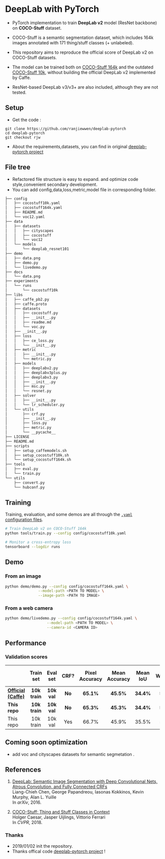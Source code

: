 # DeepLab with PyTorch

- PyTorch implementation to train **DeepLab v2** model (ResNet backbone) on **COCO-Stuff** dataset.

- COCO-Stuff is a semantic segmentation dataset, which includes 164k images annotated with 171 thing/stuff classes (+ unlabeled).

- This repository aims to reproduce the official score of DeepLab v2 on COCO-Stuff datasets.

- The model can be trained both on [COCO-Stuff 164k](https://github.com/nightrome/cocostuff) and the outdated [COCO-Stuff 10k](https://github.com/nightrome/cocostuff10k), without building the official DeepLab v2 implemented by Caffe.

- ResNet-based DeepLab v3/v3+ are also included, although they are not tested.

## Setup

- Get the code :

```
git clone https://github.com/ranjiewwen/deeplab-pytorch
cd deeplab-pytorch
git checkout rjw
```
- About the requirements,datasets, you can find in original [deeplab-pytorch project](https://github.com/kazuto1011/deeplab-pytorch)

## File tree

- Refactored file structure is easy to expand. and optimize code style,convenient secondary development.
- You can add config,data,loss,metric,model file in corresponding folder.

```bash
├── config
│   ├── cocostuff10k.yaml
│   ├── cocostuff164k.yaml
│   ├── README.md
│   └── voc12.yaml
├── data
│   ├── datasets
│   │   ├── cityscapes
│   │   ├── cocostuff
│   │   └── voc12
│   └── models
│       └── deeplab_resnet101
├── demo
│   ├── data.png
│   ├── demo.py
│   └── livedemo.py
├── docs
│   └── data.png
├── experiments
│   └── runs
│       └── cocostuff10k
├── libs
│   ├── caffe_pb2.py
│   ├── caffe.proto
│   ├── datasets
│   │   ├── cocostuff.py
│   │   ├── __init__.py
│   │   ├── readme.md
│   │   └── voc.py
│   ├── __init__.py
│   ├── loss
│   │   ├── ce_loss.py
│   │   └── __init__.py
│   ├── metric
│   │   ├── __init__.py
│   │   └── metric.py
│   ├── models
│   │   ├── deeplabv2.py
│   │   ├── deeplabv3plus.py
│   │   ├── deeplabv3.py
│   │   ├── __init__.py
│   │   ├── msc.py
│   │   └── resnet.py
│   ├── solver
│   │   ├── __init__.py
│   │   └── lr_scheduler.py
│   └── utils
│       ├── crf.py
│       ├── __init__.py
│       ├── loss.py
│       ├── metric.py
│       └── __pycache__
├── LICENSE
├── README.md
├── scripts
│   ├── setup_caffemodels.sh
│   ├── setup_cocostuff10k.sh
│   └── setup_cocostuff164k.sh
├── tools
│   ├── eval.py
│   └── train.py
└── utils
    ├── convert.py
    └── hubconf.py

```

## Training

Training, evaluation, and some demos are all through the [```.yaml``` configuration files](config/README.md).

```sh
# Train DeepLab v2 on COCO-Stuff 164k
python tools/train.py --config config/cocostuff10k.yaml
```

```sh
# Monitor a cross-entropy loss
tensorboard --logdir runs
```

## Demo

### From an image

```bash
python demo/demo.py --config config/cocostuff164k.yaml \
               --model-path <PATH TO MODEL> \
               --image-path <PATH TO IMAGE>
```

### From a web camera

```bash
python demo/livedemo.py --config config/cocostuff164k.yaml \
                   --model-path <PATH TO MODEL> \
                   --camera-id <CAMERA ID>
```

## Performance

### Validation scores

<small>

||Train set|Eval set|CRF?|Pixel Accuracy|Mean Accuracy|Mean IoU|Freq. Weighted IoU|
|:-|:-:|:-:|:-:|:-:|:-:|:-:|:-:|
|[**Official (Caffe)**](https://github.com/nightrome/cocostuff10k)|**10k train**|**10k val**|**No**|**65.1%**|**45.5%**|**34.4%**|**50.4%**|
|**This repo**|**10k train**|**10k val**|**No**|**65.3%**|**45.3%**|**34.4%**|**50.5%**|
|This repo|10k train|10k val|Yes|66.7%|45.9%|35.5%|51.9%|

</small>

## Coming soon optimization

- add voc and cityscapes datasets for semantic segmetation .

## References

1. [DeepLab: Semantic Image Segmentation with Deep Convolutional Nets, Atrous Convolution, and Fully Connected CRFs](https://arxiv.org/abs/1606.00915)<br>
Liang-Chieh Chen, George Papandreou, Iasonas Kokkinos, Kevin Murphy, Alan L. Yuille<br>
In *arXiv*, 2016.

2. [COCO-Stuff: Thing and Stuff Classes in Context](https://arxiv.org/abs/1612.03716)<br>
Holger Caesar, Jasper Uijlings, Vittorio Ferrari<br>
In *CVPR*, 2018.

### Thanks

- 2019/01/02 init the repository.
- Thanks offical code [deeplab-pytorch project](https://github.com/kazuto1011/deeplab-pytorch) !
